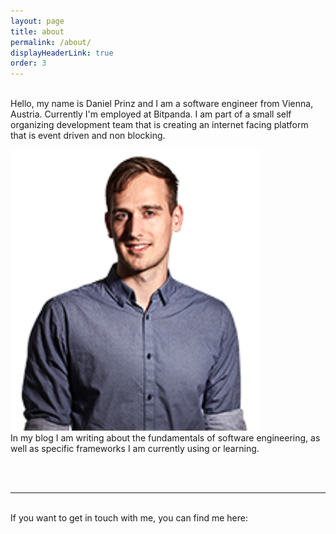 ```yaml
---
layout: page
title: about
permalink: /about/
displayHeaderLink: true
order: 3
---
```



<br/>
<div class="about-text">
	Hello, my name is Daniel Prinz and I am a software engineer from Vienna, Austria.
	Currently I'm employed at Bitpanda. I am part of a small self organizing development team
	that is creating an internet facing platform that is event driven and non blocking.
	<p>
		<img class="col profile-pic right " alt="profile picture" width="400" src="/img/profile_pic.png"><br/>
		In my blog I am writing about the fundamentals of software engineering, as well as specific frameworks I am currently using or learning.
	</p>
	<br/>
</div>
<br/>
<hr/>
<br/>

<div class="col three caption">
	If you want to get in touch with me, you can find me here:
</div>
<span class="contacticon center">
	<a href="https://github.com/danielprinz" target="_blank"><i class="fa fa-github-square"></i></a>
	<a href="https://www.linkedin.com/in/daniel-prinz-642527142" target="_blank"><i class="fa fa-linkedin-square"></i></a>
	<a href="https://www.xing.com/profile/Daniel_Prinz19" target="_blank"><i class="fa fa-xing-square"></i></a>
</span>
